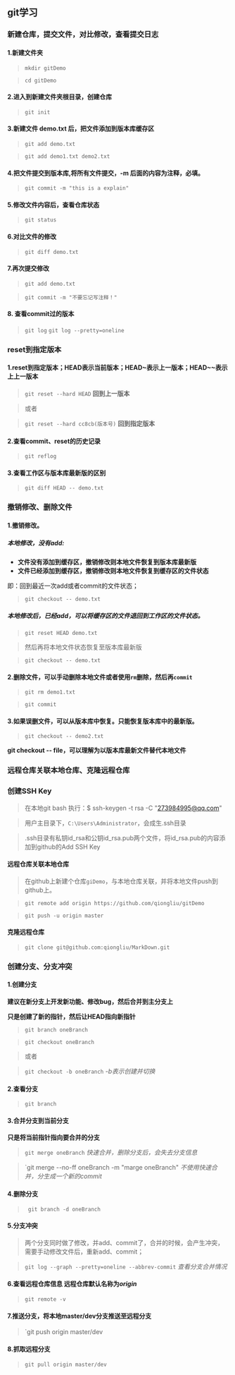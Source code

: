 ## git学习

### 新建仓库，提交文件，对比修改，查看提交日志

#### 1.新建文件夹
> `mkdir gitDemo`

> `cd gitDemo`

#### 2.进入到新建文件夹根目录，创建仓库
> `git init`


#### 3.新建文件 demo.txt 后，把文件添加到版本库缓存区
> `git add demo.txt`

> `git add demo1.txt demo2.txt`

#### 4.把文件提交到版本库,将所有文件提交，-m 后面的内容为注释，必填。
> `git commit -m "this is a explain"`

#### 5.修改文件内容后，查看仓库状态
> `git status`

#### 6.对比文件的修改
> `git diff demo.txt`

#### 7.再次提交修改
> `git add demo.txt`

> `git commit -m "不要忘记写注释！"`

#### 8. 查看commit过的版本
> `git log`
> `git log --pretty=oneline`

### reset到指定版本

#### 1.reset到指定版本；HEAD表示当前版本；HEAD~表示上一版本；HEAD~~表示上上一版本
> `git reset --hard HEAD` **回到上一版本**

> 或者

> `git reset --hard cc8cb(版本号)` **回到指定版本**

#### 2.查看commit、reset的历史记录
>  `git reflog`

#### 3.查看工作区与版本库最新版的区别
> `git diff HEAD -- demo.txt`

### 撤销修改、删除文件

#### 1.撤销修改。
##### 本地修改，没有add:
- **文件没有添加到缓存区，撤销修改则本地文件恢复到版本库最新版**
- **文件已经添加到缓存区，撤销修改则本地文件恢复到缓存区的文件状态**

即：回到最近一次add或者commit的文件状态；

> `git checkout -- demo.txt`

##### 本地修改后，已经add，可以将缓存区的文件退回到工作区的文件状态。
> `git reset HEAD demo.txt`

> 然后再将本地文件状态恢复至版本库最新版

> `git checkout -- demo.txt`

#### 2.删除文件，可以手动删除本地文件或者使用`rm`删除，然后再`commit`
> `git rm demo1.txt`

> `git commit`

#### 3.如果误删文件，可以从版本库中恢复。只能恢复版本库中的最新版。
> `git checkout -- demo2.txt`

**git checkout -- file，可以理解为以版本库最新文件替代本地文件**

### 远程仓库关联本地仓库、克隆远程仓库
### 创建SSH Key
> 在本地git bash 执行：$ ssh-keygen -t rsa -C "273984995@qq.com"

> 用户主目录下，`C:\Users\Administrator`，会成生.ssh目录

> .ssh目录有私钥id_rsa和公钥id_rsa.pub两个文件，将id_rsa.pub的内容添加到github的Add SSH Key


#### 远程仓库关联本地仓库
> 在github上新建个仓库`giDemo`，与本地仓库关联，并将本地文件push到github上。

> `git remote add origin https://github.com/qiongliu/gitDemo`

> `git push -u origin master`

#### 克隆远程仓库
> `git clone git@github.com:qiongliu/MarkDown.git` 

### 创建分支、分支冲突 

#### 1.创建分支 

**建议在新分支上开发新功能、修改bug，然后合并到主分支上**

**只是创建了新的指针，然后让HEAD指向新指针**

> `git branch oneBranch`

> `git checkout oneBranch`

> 或者

> `git checkout -b oneBranch` *-b表示创建并切换*

#### 2.查看分支
> `git branch`

#### 3.合并分支到当前分支

**只是将当前指针指向要合并的分支**

> `git merge oneBranch` *快速合并，删除分支后，会失去分支信息*

> `git merge --no-ff oneBranch -m "marge oneBranch" *不使用快速合并，分生成一个新的commit*

#### 4.删除分支
>` git branch -d oneBranch`

#### 5.分支冲突
> 两个分支同时做了修改，并add、commit了，合并的时候，会产生冲突，需要手动修改文件后，重新add、commit；

> `git log --graph --pretty=oneline --abbrev-commit` *查看分支合并情况*

#### 6.查看远程仓库信息 **远程仓库默认名称为*origin***
> `git remote -v`

#### 7.推送分支，将本地master/dev分支推送至远程分支
> `git push origin master/dev

#### 8.抓取远程分支
> `git pull origin master/dev`
